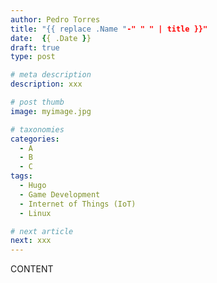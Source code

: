 ```yaml
---
author: Pedro Torres
title: "{{ replace .Name "-" " " | title }}"
date:  {{ .Date }}
draft: true
type: post

# meta description
description: xxx

# post thumb
image: myimage.jpg

# taxonomies
categories:
  - A
  - B
  - C
tags:
  - Hugo
  - Game Development
  - Internet of Things (IoT)
  - Linux

# next article
next: xxx
---
```


CONTENT
